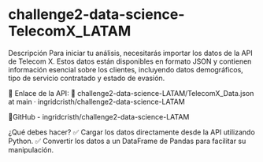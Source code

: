 # challenge2-data-science-TelecomX_LATAM
Descripción
Para iniciar tu análisis, necesitarás importar los datos de la API de Telecom X. Estos datos están disponibles en formato JSON y contienen información esencial sobre los clientes, incluyendo datos demográficos, tipo de servicio contratado y estado de evasión.

📌 Enlace de la API:
🔗 challenge2-data-science-LATAM/TelecomX_Data.json at main · ingridcristh/challenge2-data-science-LATAM

🔗GitHub - ingridcristh/challenge2-data-science-LATAM

¿Qué debes hacer?
✅ Cargar los datos directamente desde la API utilizando Python.
✅ Convertir los datos a un DataFrame de Pandas para facilitar su manipulación.
